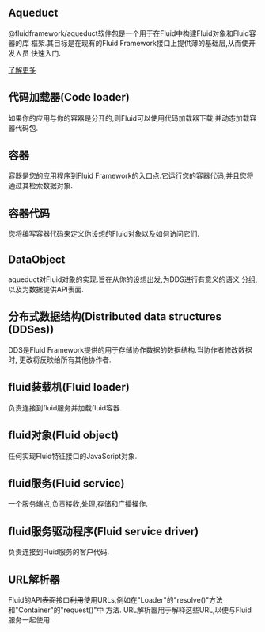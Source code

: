 
## Aqueduct

@fluidframework/aqueduct软件包是一个用于在Fluid中构建Fluid对象和Fluid容器的库
框架.其目标是在现有的Fluid Framework接口上提供薄的基础层,从而使开发人员
快速入门. 

[了解更多](https://fluidframework.com/apis/aqueduct/)

## 代码加载器(Code loader)

如果你的应用与你的容器是分开的,则Fluid可以使用代码加载器下载
并动态加载容器代码包.

## 容器

容器是您的应用程序到Fluid Framework的入口点.它运行您的容器代码,并且您将通过其检索数据对象.

## 容器代码

您将编写容器代码来定义你设想的Fluid对象以及如何访问它们.

## DataObject

aqueduct对Fluid对象的实现.旨在从你的设想出发,为DDS进行有意义的语义
分组,以及为数据提供API表面.

## 分布式数据结构(Distributed data structures (DDSes))

DDS是Fluid Framework提供的用于存储协作数据的数据结构.当协作者修改数据时,
更改将反映给所有其他协作者.

## fluid装载机(Fluid loader)

负责连接到fluid服务并加载fluid容器.

## fluid对象(Fluid object)

任何实现Fluid特征接口的JavaScript对象.

## fluid服务(Fluid service)

一个服务端点,负责接收,处理,存储和广播操作.

## fluid服务驱动程序(Fluid service driver)

负责连接到Fluid服务的客户代码.

## URL解析器

Fluid的API~~表面~~接口~~利用~~使用URLs,例如在"Loader"的"resolve()"方法和"Container"的"request()"中
方法. URL解析器用于解释这些URL,以便与Fluid服务一起使用.